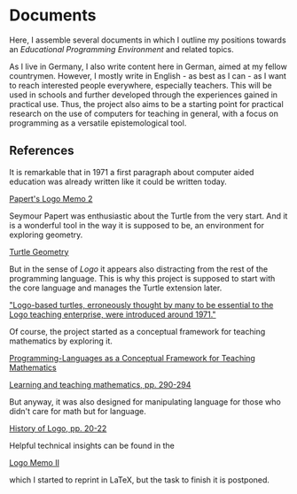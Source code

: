 # Documents

Here, I assemble several documents in which I outline my positions
towards an *Educational Programming Environment* and related topics.

As I live in Germany, I also write content here in German, aimed at my
fellow countrymen. However, I mostly write in English - as best as I
can - as I want to reach interested people everywhere, especially
teachers. This will be used in schools and further developed through
the experiences gained in practical use. Thus, the project also aims
to be a starting point for practical research on the use of computers
for teaching in general, with a focus on programming as a versatile
epistemological tool. 

## References
It is remarkable that in 1971 a first paragraph about computer aided
education was already written like it could be written today.

[Papert's Logo Memo
2](https://dspace.mit.edu/bitstream/handle/1721.1/5835/AIM-247.pdf)

Seymour Papert was enthusiastic about the Turtle from the very
start. And it is a wonderful tool in the way it is supposed to be, an
environment for exploring geometry.

[Turtle
Geometry](https://direct.mit.edu/books/oa-monograph/4663/Turtle-GeometryThe-Computer-as-a-Medium-for) 

But in the sense of *Logo* it appears also distracting from the rest
of the programming language. This is why this project is supposed to
start with the core language and manages the Turtle extension later.

["Logo-based turtles, erroneously thought by many to be essential to the Logo teaching enterprise, were introduced around 1971."](https://www.atariarchives.org/deli/logo.php)

Of course, the project started as a conceptual framework for teaching
mathematics by exploring it.

[Programming-Languages as a Conceptual Framework for Teaching
Mathematics](https://dl.acm.org/doi/10.1145/965754.965757)

[Learning and teaching mathematics,
pp. 290-294](https://www.walden-family.com/waterside/bbn-print2.pdf)

But anyway, it was also designed for manipulating language for those
who didn't care for math but for language.

[History of Logo, pp. 20-22](https://dl.acm.org/doi/10.1145/3386329)

Helpful technical insights can be found in the

[Logo Memo
II](https://dspace.mit.edu/bitstream/handle/1721.1/6221/AIM-307a.pdf)

which I started to reprint in LaTeX, but the task to finish it is postponed.
